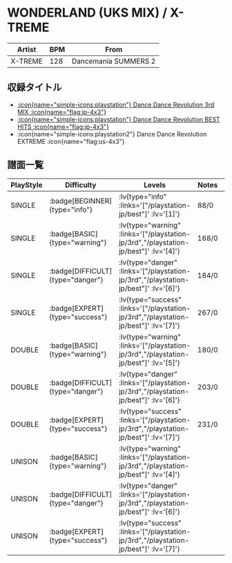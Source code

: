 # WONDERLAND (UKS MIX) / X-TREME

|Artist|BPM|From|
|------|---|----|
|X-TREME|128|Dancemania SUMMERS 2|

## 収録タイトル

- [ :icon{name="simple-icons:playstation"} Dance Dance Revolution 3rd MIX :icon{name="flag:jp-4x3"} ](/playstation-jp/3rd)
- [ :icon{name="simple-icons:playstation"} Dance Dance Revolution BEST HITS :icon{name="flag:jp-4x3"} ](/playstation-jp/best)
- :icon{name="simple-icons:playstation2"} Dance Dance Revolution EXTREME :icon{name="flag:us-4x3"}

## 譜面一覧

|PlayStyle|Difficulty|Levels|Notes|Movie|
|---------|----------|------|-----|-----|
|SINGLE| :badge[BEGINNER]{type="info"} | :lv{type="info" :links='["/playstation-jp/best"]' :lv='[1]'} |88/0||
|SINGLE| :badge[BASIC]{type="warning"} | :lv{type="warning" :links='["/playstation-jp/3rd","/playstation-jp/best"]' :lv='[4]'} |168/0||
|SINGLE| :badge[DIFFICULT]{type="danger"} | :lv{type="danger" :links='["/playstation-jp/3rd","/playstation-jp/best"]' :lv='[6]'} |184/0||
|SINGLE| :badge[EXPERT]{type="success"} | :lv{type="success" :links='["/playstation-jp/3rd","/playstation-jp/best"]' :lv='[7]'} |267/0||
|DOUBLE| :badge[BASIC]{type="warning"} | :lv{type="warning" :links='["/playstation-jp/3rd","/playstation-jp/best"]' :lv='[5]'} |180/0||
|DOUBLE| :badge[DIFFICULT]{type="danger"} | :lv{type="danger" :links='["/playstation-jp/3rd","/playstation-jp/best"]' :lv='[6]'} |203/0||
|DOUBLE| :badge[EXPERT]{type="success"} | :lv{type="success" :links='["/playstation-jp/3rd","/playstation-jp/best"]' :lv='[7]'} |231/0||
|UNISON| :badge[BASIC]{type="warning"} | :lv{type="warning" :links='["/playstation-jp/3rd","/playstation-jp/best"]' :lv='[4]'} |||
|UNISON| :badge[DIFFICULT]{type="danger"} | :lv{type="danger" :links='["/playstation-jp/3rd","/playstation-jp/best"]' :lv='[6]'} |||
|UNISON| :badge[EXPERT]{type="success"} | :lv{type="success" :links='["/playstation-jp/3rd","/playstation-jp/best"]' :lv='[7]'} |||
